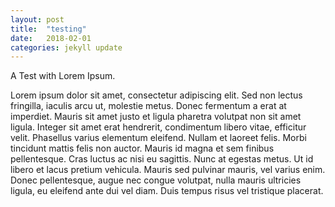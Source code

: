 ```yaml
---
layout: post
title:  "testing"
date:   2018-02-01
categories: jekyll update
---
```

A Test with Lorem Ipsum.

Lorem ipsum dolor sit amet, consectetur adipiscing elit. Sed non lectus fringilla, iaculis arcu ut, molestie metus. Donec fermentum a erat at imperdiet. Mauris sit amet justo et ligula pharetra volutpat non sit amet ligula. Integer sit amet erat hendrerit, condimentum libero vitae, efficitur velit. Phasellus varius elementum eleifend. Nullam et laoreet felis. Morbi tincidunt mattis felis non auctor. Mauris id magna et sem finibus pellentesque. Cras luctus ac nisi eu sagittis. Nunc at egestas metus. Ut id libero et lacus pretium vehicula. Mauris sed pulvinar mauris, vel varius enim. Donec pellentesque, augue nec congue volutpat, nulla mauris ultricies ligula, eu eleifend ante dui vel diam. Duis tempus risus vel tristique placerat.
